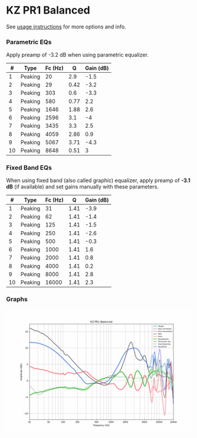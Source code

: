 # KZ PR1 Balanced
See [usage instructions](https://github.com/jaakkopasanen/AutoEq#usage) for more options and info.

### Parametric EQs
Apply preamp of -3.2 dB when using parametric equalizer.

|   # | Type    |   Fc (Hz) |    Q |   Gain (dB) |
|-----|---------|-----------|------|-------------|
|   1 | Peaking |        20 | 2.9  |        -1.5 |
|   2 | Peaking |        29 | 0.42 |        -3.2 |
|   3 | Peaking |       303 | 0.6  |        -3.3 |
|   4 | Peaking |       580 | 0.77 |         2.2 |
|   5 | Peaking |      1646 | 1.88 |         2.6 |
|   6 | Peaking |      2596 | 3.1  |        -4   |
|   7 | Peaking |      3435 | 3.3  |         2.5 |
|   8 | Peaking |      4059 | 2.86 |         0.9 |
|   9 | Peaking |      5067 | 3.71 |        -4.3 |
|  10 | Peaking |      8648 | 0.51 |         3   |

### Fixed Band EQs
When using fixed band (also called graphic) equalizer, apply preamp of **-3.1 dB** (if available) and set gains manually with these parameters.

|   # | Type    |   Fc (Hz) |    Q |   Gain (dB) |
|-----|---------|-----------|------|-------------|
|   1 | Peaking |        31 | 1.41 |        -3.9 |
|   2 | Peaking |        62 | 1.41 |        -1.4 |
|   3 | Peaking |       125 | 1.41 |        -1.5 |
|   4 | Peaking |       250 | 1.41 |        -2.6 |
|   5 | Peaking |       500 | 1.41 |        -0.3 |
|   6 | Peaking |      1000 | 1.41 |         1.6 |
|   7 | Peaking |      2000 | 1.41 |         0.8 |
|   8 | Peaking |      4000 | 1.41 |         0.2 |
|   9 | Peaking |      8000 | 1.41 |         2.8 |
|  10 | Peaking |     16000 | 1.41 |         2.3 |

### Graphs
![](./KZ%20PR1%20Balanced.png)

